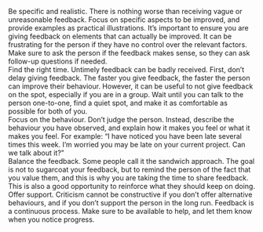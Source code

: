 Be specific and realistic. There is nothing worse than receiving vague or unreasonable feedback. Focus on specific aspects to be improved, and provide examples as practical illustrations. It’s important to ensure you are giving feedback on elements that can actually be improved. It can be frustrating for the person if they have no control over the relevant factors. Make sure to ask the person if the feedback makes sense, so they can ask follow-up questions if needed.  
Find the right time. Untimely feedback can be badly received. First, don’t delay giving feedback. The faster you give feedback, the faster the person can improve their behaviour. However, it can be useful to not give feedback on the spot, especially if you are in a group. Wait until you can talk to the person one-to-one, find a quiet spot, and make it as comfortable as possible for both of you.  
Focus on the behaviour. Don’t judge the person. Instead, describe the behaviour you have observed, and explain how it makes you feel or what it makes you feel. For example: “I have noticed you have been late several times this week. I’m worried you may be late on your current project. Can we talk about it?”  
Balance the feedback. Some people call it the sandwich approach. The goal is not to sugarcoat your feedback, but to remind the person of the fact that you value them, and this is why you are taking the time to share feedback. This is also a good opportunity to reinforce what they should keep on doing.  
Offer support. Criticism cannot be constructive if you don’t offer alternative behaviours, and if you don’t support the person in the long run. Feedback is a continuous process. Make sure to be available to help, and let them know when you notice progress.